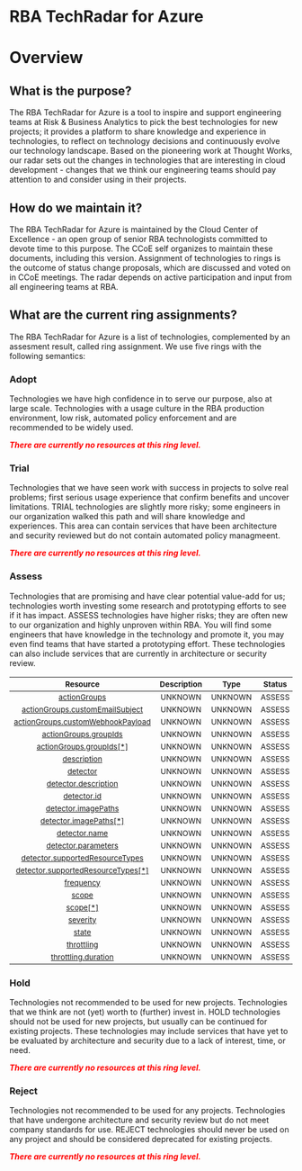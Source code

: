 
RBA TechRadar for Azure
=======================

# Overview

## What is the purpose?


The RBA TechRadar for Azure is a tool to inspire and support engineering teams at Risk & Business Analytics to pick the best technologies for new projects; it provides a platform to share knowledge and experience in technologies, to reflect on technology decisions and continuously evolve our technology landscape.  Based on the pioneering work at Thought Works, our radar sets out the changes in technologies that are interesting in cloud development - changes that we think our engineering teams should pay attention to and consider using in their projects.
## How do we maintain it?


The RBA TechRadar for Azure is maintained by the Cloud Center of Excellence - an open group of senior RBA technologists committed to devote time to this purpose.  The CCoE self organizes to maintain these documents, including this version.  Assignment of technologies to rings is the outcome of status change proposals, which are discussed and voted on in CCoE meetings.  The radar depends on active participation and input from all engineering teams at RBA.
## What are the current ring assignments?


The RBA TechRadar for Azure is a list of technologies, complemented by an assesment result, called ring assignment.  We use five rings with the following semantics:
### Adopt


Technologies we have high confidence in to serve our purpose, also at large scale.  Technologies with a usage culture in the RBA production environment, low risk, automated policy enforcement and are recommended to be widely used.  
  
***<font color="red"> There are currently no resources at this ring level. </font>***
### Trial


Technologies that we have seen work with success in projects to solve real problems;  first serious usage experience that confirm benefits and uncover limitations.  TRIAL technologies are slightly more risky; some engineers in our organization walked this path and will share knowledge and experiences.  This area can contain services that have been architecture and security reviewed but do not contain automated policy managmeent.  
  
***<font color="red"> There are currently no resources at this ring level. </font>***
### Assess


Technologies that are promising and have clear potential value-add for us; technologies worth investing some research and prototyping efforts to see if it has impact.  ASSESS technologies have higher risks;  they are often new to our organization and highly unproven within RBA.  You will find some engineers that have knowledge in the technology and promote it, you may even find teams that have started a prototyping effort.  These technologies can also include services that are currently in architecture or security review.  

|<sub>Resource</sub>|<sub>Description</sub>|<sub>Type</sub>|<sub>Status</sub>|
| :---: | :---: | :---: | :---: |
|<sub>[actionGroups](https://github.com/openrba/python-azure-techradar/tree/master/Microsoft.AlertsManagement/smartDetectorAlertRules/actionGroups)</sub>|<sub>UNKNOWN</sub>|<sub>UNKNOWN</sub>|<sub>ASSESS</sub>|
|<sub>[actionGroups.customEmailSubject](https://github.com/openrba/python-azure-techradar/tree/master/Microsoft.AlertsManagement/smartDetectorAlertRules/actionGroups.customEmailSubject)</sub>|<sub>UNKNOWN</sub>|<sub>UNKNOWN</sub>|<sub>ASSESS</sub>|
|<sub>[actionGroups.customWebhookPayload](https://github.com/openrba/python-azure-techradar/tree/master/Microsoft.AlertsManagement/smartDetectorAlertRules/actionGroups.customWebhookPayload)</sub>|<sub>UNKNOWN</sub>|<sub>UNKNOWN</sub>|<sub>ASSESS</sub>|
|<sub>[actionGroups.groupIds](https://github.com/openrba/python-azure-techradar/tree/master/Microsoft.AlertsManagement/smartDetectorAlertRules/actionGroups.groupIds)</sub>|<sub>UNKNOWN</sub>|<sub>UNKNOWN</sub>|<sub>ASSESS</sub>|
|<sub>[actionGroups.groupIds[*]](https://github.com/openrba/python-azure-techradar/tree/master/Microsoft.AlertsManagement/smartDetectorAlertRules/actionGroups.groupIds[*])</sub>|<sub>UNKNOWN</sub>|<sub>UNKNOWN</sub>|<sub>ASSESS</sub>|
|<sub>[description](https://github.com/openrba/python-azure-techradar/tree/master/Microsoft.AlertsManagement/smartDetectorAlertRules/description)</sub>|<sub>UNKNOWN</sub>|<sub>UNKNOWN</sub>|<sub>ASSESS</sub>|
|<sub>[detector](https://github.com/openrba/python-azure-techradar/tree/master/Microsoft.AlertsManagement/smartDetectorAlertRules/detector)</sub>|<sub>UNKNOWN</sub>|<sub>UNKNOWN</sub>|<sub>ASSESS</sub>|
|<sub>[detector.description](https://github.com/openrba/python-azure-techradar/tree/master/Microsoft.AlertsManagement/smartDetectorAlertRules/detector.description)</sub>|<sub>UNKNOWN</sub>|<sub>UNKNOWN</sub>|<sub>ASSESS</sub>|
|<sub>[detector.id](https://github.com/openrba/python-azure-techradar/tree/master/Microsoft.AlertsManagement/smartDetectorAlertRules/detector.id)</sub>|<sub>UNKNOWN</sub>|<sub>UNKNOWN</sub>|<sub>ASSESS</sub>|
|<sub>[detector.imagePaths](https://github.com/openrba/python-azure-techradar/tree/master/Microsoft.AlertsManagement/smartDetectorAlertRules/detector.imagePaths)</sub>|<sub>UNKNOWN</sub>|<sub>UNKNOWN</sub>|<sub>ASSESS</sub>|
|<sub>[detector.imagePaths[*]](https://github.com/openrba/python-azure-techradar/tree/master/Microsoft.AlertsManagement/smartDetectorAlertRules/detector.imagePaths[*])</sub>|<sub>UNKNOWN</sub>|<sub>UNKNOWN</sub>|<sub>ASSESS</sub>|
|<sub>[detector.name](https://github.com/openrba/python-azure-techradar/tree/master/Microsoft.AlertsManagement/smartDetectorAlertRules/detector.name)</sub>|<sub>UNKNOWN</sub>|<sub>UNKNOWN</sub>|<sub>ASSESS</sub>|
|<sub>[detector.parameters](https://github.com/openrba/python-azure-techradar/tree/master/Microsoft.AlertsManagement/smartDetectorAlertRules/detector.parameters)</sub>|<sub>UNKNOWN</sub>|<sub>UNKNOWN</sub>|<sub>ASSESS</sub>|
|<sub>[detector.supportedResourceTypes](https://github.com/openrba/python-azure-techradar/tree/master/Microsoft.AlertsManagement/smartDetectorAlertRules/detector.supportedResourceTypes)</sub>|<sub>UNKNOWN</sub>|<sub>UNKNOWN</sub>|<sub>ASSESS</sub>|
|<sub>[detector.supportedResourceTypes[*]](https://github.com/openrba/python-azure-techradar/tree/master/Microsoft.AlertsManagement/smartDetectorAlertRules/detector.supportedResourceTypes[*])</sub>|<sub>UNKNOWN</sub>|<sub>UNKNOWN</sub>|<sub>ASSESS</sub>|
|<sub>[frequency](https://github.com/openrba/python-azure-techradar/tree/master/Microsoft.AlertsManagement/smartDetectorAlertRules/frequency)</sub>|<sub>UNKNOWN</sub>|<sub>UNKNOWN</sub>|<sub>ASSESS</sub>|
|<sub>[scope](https://github.com/openrba/python-azure-techradar/tree/master/Microsoft.AlertsManagement/smartDetectorAlertRules/scope)</sub>|<sub>UNKNOWN</sub>|<sub>UNKNOWN</sub>|<sub>ASSESS</sub>|
|<sub>[scope[*]](https://github.com/openrba/python-azure-techradar/tree/master/Microsoft.AlertsManagement/smartDetectorAlertRules/scope[*])</sub>|<sub>UNKNOWN</sub>|<sub>UNKNOWN</sub>|<sub>ASSESS</sub>|
|<sub>[severity](https://github.com/openrba/python-azure-techradar/tree/master/Microsoft.AlertsManagement/smartDetectorAlertRules/severity)</sub>|<sub>UNKNOWN</sub>|<sub>UNKNOWN</sub>|<sub>ASSESS</sub>|
|<sub>[state](https://github.com/openrba/python-azure-techradar/tree/master/Microsoft.AlertsManagement/smartDetectorAlertRules/state)</sub>|<sub>UNKNOWN</sub>|<sub>UNKNOWN</sub>|<sub>ASSESS</sub>|
|<sub>[throttling](https://github.com/openrba/python-azure-techradar/tree/master/Microsoft.AlertsManagement/smartDetectorAlertRules/throttling)</sub>|<sub>UNKNOWN</sub>|<sub>UNKNOWN</sub>|<sub>ASSESS</sub>|
|<sub>[throttling.duration](https://github.com/openrba/python-azure-techradar/tree/master/Microsoft.AlertsManagement/smartDetectorAlertRules/throttling.duration)</sub>|<sub>UNKNOWN</sub>|<sub>UNKNOWN</sub>|<sub>ASSESS</sub>|

### Hold


Technologies not recommended to be used for new projects. Technologies that we think are not (yet) worth to (further) invest in.  HOLD technologies should not be used for new projects, but usually can be continued for existing projects.  These technologies may include services that have yet to be evaluated by architecture and security due to a lack of interest, time, or need.  
  
***<font color="red"> There are currently no resources at this ring level. </font>***
### Reject


Technologies not recommended to be used for any projects. Technologies that have undergone architecture and security review but do not meet company standards for use.  REJECT technologies should never be used on any project and should be considered deprecated for existing projects.  
  
***<font color="red"> There are currently no resources at this ring level. </font>***